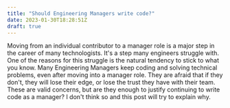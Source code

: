 ```yaml
---
title: "Should Engineering Managers write code?"
date: 2023-01-30T18:28:51Z
draft: true
---
```


Moving from an individual contributor to a manager role is a major step in the career of many technologists. It's a step many engineers struggle with. One of the reasons for this struggle is the natural tendency to stick to what you know. Many Engineering Managers keep coding and solving technical problems, even after moving into a manager role. They are afraid that if they don't, they will lose their edge, or lose the trust they have with their team. These are valid concerns, but are they enough to justify continuing to write code as a manager? I don't think so and this post will try to explain why.
